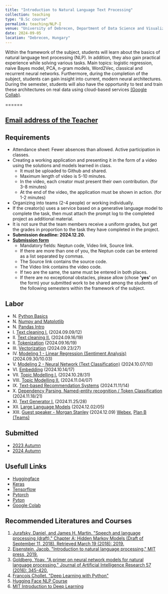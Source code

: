 ```yaml
---
title: "Introduction to Natural Language Text Processing"
collection: teaching
type: "B.Sc course"
permalink: teaching/NLP-I
venue: "University of Debrecen, Department of Data Science and Visualization"
date: 2024-09-05
location: "Debrecen, Hungary"
---
```


Within the framework of the subject, students will learn about the basics of natural language text processing (NLP). In addition, they also gain practical experience while solving various tasks. Main topics: logistic regression, naive Bayes model, PCA, n-gram models, Word2Vec, classical and recurrent neural networks. Furthermore, during the completion of the subject, students can gain insight into current, modern neural architectures. During the semester, students will also have the opportunity to test and train these architectures on real data using cloud-based services [(Google Collab)](https://colab.google/).

======

## [Email address of the Teacher](mailto:lakatos.robert@inf.unideb.hu)

## Requirements

- Attendance sheet: Fewer absences than allowed. Active participation in classes.
- Creating a working application and presenting it in the form of a video using the solutions and models learned in class.
     - It must be uploaded to Github and shared.
     - Maximum length of video is 5-10 minutes.
     - In the video, each creator must present their own contribution. (for 3-8 minutes)
     - At the end of the video, the application must be shown in action. (for 1-2 minutes)
- Organizing into teams (2-4 people) or working individually.
- If the creator(s) uses a service based on a generative language model to complete the task, then must attach the prompt log to the completed project as additional material.
- It is not sure that the team members receive a uniform grades, but get the grades in proportion to the task they have completed in the project.
- **Submission deadline: 2024.12.20.**
- [**Submission form**](https://forms.office.com/e/RfaJZ9reLp)
     - Mandatory fields: Neptun code, Video link, Source link.
     - If there are more than one of you, the Neptun code can be entered as a list separated by commas.
     - The Source link contains the source code.
     - The Video link contains the video code.
     - If two are the same, the same must be entered in both places.
     - If there are no exceptional obstacles, please allow (chose **'yes'** on the form) your submitted work to be shared among the students of the following semesters within the framework of the subject.

## Labor
 
- N.    [Python Basics](../materials/NLP-I/labor/N-python)
- N.    [Numpy and Matplotlib](../materials/NLP-I/labor/N-numpy-and-matplotlib)
- N.    [Pandas Intro](../materials/NLP-I/labor/N-pandas)
- I.    [Text cleaning I.](../materials/NLP-I/labor/I-text-cleaning-I) (2024.09.09/12)
- II.   [Text cleaning II.](../materials/NLP-I/labor/II-text-cleaning-II) (2024.09.16/19)
- II.   [Tokenization](../materials/NLP-I/labor/II-tokenization) (2024.09.16/19)
- III.  [Vectorization](../materials/NLP-I/labor/III-vectorization) (2024.09.23/27)
- IV.   [Modeling 1 - Linear Regression (Sentiment Analysis)](../materials/NLP-I/labor/IV-linear-regression) (2024.09.30/10.03)
- V.    [Modeling 2 - Neural Network (Text Classification)](../materials/NLP-I/labor/V-neural-network) (2024.10.07/10)
- VI.   [Embedding](../materials/NLP-I/labor/VI-embedding) (2024.10.14/17)
- VII.  [Topic Modelling I.](../materials/NLP-I/labor/VII-topic-modelling) (2024.10.28/31)
- VIII. [Topic Modelling II.](../materials/NLP-I/labor/VIII-topic-modelling) (2024.11.04/07)
- IX.   [Text-based Recommendation Systems](../materials/NLP-I/labor/IX-text-based-recommendation-systems) (2024.11.11/14)
- X.    [Dependency Parsing, Named-entity recognition / Token Classification](../materials/NLP-I/labor/X-dependency-parsing-token-classification) (2024.11.18/21)
- XI.   [Text Generator I.](../materials/NLP-I/labor/XI-text-generation) (2024.11.25/28)
- XII.  [Large Language Models](../materials/NLP-I/labor/XII-llm) (2024.12.02/05)
- XIII. [Guest speaker - Morgan Stanley](https://morganstanley.zoom.us/j/97580591406?pwd=hDtR07nMtNlFg7CfVHLOkfu1srK3gv.1&from=addon#success) (2024.12.09) [Webex](https://morganstanley.zoom.us/j/97580591406?pwd=hDtR07nMtNlFg7CfVHLOkfu1srK3gv.1&from=addon#success), [Plan B (Teams)](https://teams.microsoft.com/dl/launcher/launcher.html?url=%2F_%23%2Fl%2Fmeetup-join%2F19%3Ameeting_NGJlMjZiNjgtNTYzMS00MGRkLTk3N2YtY2M0YzVmODkyNTdk%40thread.v2%2F0%3Fcontext%3D%257b%2522Tid%2522%253a%2522e29b8111-49f8-418d-ac2a-935335a52614%2522%252c%2522Oid%2522%253a%252263ae82d1-d94e-4af5-b233-62050455cbb5%2522%257d%26anon%3Dtrue&type=meetup-join&deeplinkId=350c095d-300c-48c0-8768-cd68cacdbb83&directDl=true&msLaunch=true&enableMobilePage=true&suppressPrompt=true)

## Submitted

- [2023 Autumn](../materials/NLP-I/submitted/2023-2)
- [2024 Autumn](../materials/NLP-I/submitted/2024-2)

## Usefull Links

- [Huggingface](https://huggingface.co/)
- [Keras](https://keras.io/)
- [Tensorflow](https://www.tensorflow.org/)
- [Pytorch](https://pytorch.org/)
- [Pyton](https://www.python.org/)
- [Google Colab](https://colab.google/)

## Recommended Literatures and Courses

1. [Jurafsky, Daniel, and James H. Martin. "Speech and language processing (draft)." Chapter A: Hidden Markov Models (Draft of September 11, 2018). Retrieved March 19 (2018): 2019.](https://ms.b-ok.xyz/book/3560643/4a6ab2)
2. [Eisenstein, Jacob. "Introduction to natural language processing." MIT press, 2019.](https://mitpress.mit.edu/9780262042840/introduction-to-natural-language-processing/)
3. [Goldberg, Yoav. "A primer on neural network models for natural language processing." Journal of Artificial Intelligence Research 57 (2016): 345-420.](https://arxiv.org/pdf/1510.00726.pdf)
4. [Francois Chollet. "Deep Learning with Python"](https://www.amazon.com/Deep-Learning-Python-Francois-Chollet/dp/1617294438)
5. [Hugging Face NLP Course](https://huggingface.co/learn/nlp-course/chapter0/1?fw=pt)
6. [MIT Introduction to Deep Learning](http://introtodeeplearning.com/)